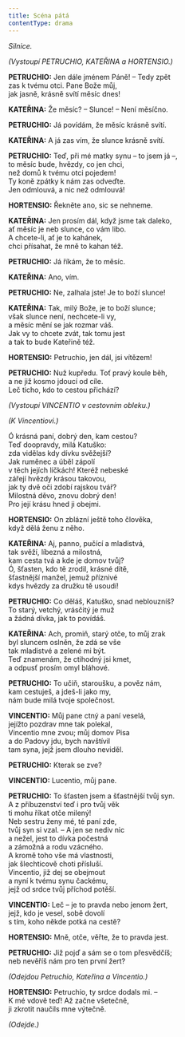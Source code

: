 ```yaml
---
title: Scéna pátá
contentType: drama
---
```


<section>

_Silnice._

_(Vystoupí PETRUCHIO, KATEŘINA a HORTENSIO.)_

**PETRUCHIO:** Jen dále jménem Páně! – Tedy zpět  
zas k tvému otci. Pane Bože můj,  
jak jasně, krásně svítí měsíc dnes!

**KATEŘINA:** Že měsíc? – Slunce! – Není měsíčno.

**PETRUCHIO:** Já povídám, že měsíc krásně svítí.

**KATEŘINA:** A já zas vím, že slunce krásně svítí.

**PETRUCHIO:** Teď, při mé matky synu – to jsem já –,  
to měsíc bude, hvězdy, co jen chci,  
než domů k tvému otci pojedem!  
Ty koně zpátky k nám zas odveďte.  
Jen odmlouvá, a nic než odmlouvá!

**HORTENSIO:** Řekněte ano, sic se nehneme.

**KATEŘINA:** Jen prosím dál, když jsme tak daleko,  
ať měsíc je neb slunce, co vám libo.  
A chcete-li, ať je to kahánek,  
chci přísahat, že mně to kahan též.

**PETRUCHIO:** Já říkám, že to měsíc.

**KATEŘINA:** Ano, vím.

**PETRUCHIO:** Ne, zalhala jste! Je to boží slunce!

**KATEŘINA:** Tak, milý Bože, je to boží slunce;  
však slunce není, nechcete-li vy,  
a měsíc mění se jak rozmar váš.  
Jak vy to chcete zvát, tak tomu jest  
a tak to bude Kateřině též.

**HORTENSIO:** Petruchio, jen dál, jsi vítězem!

**PETRUCHIO:** Nuž kupředu. Toť pravý koule běh,  
a ne již kosmo jdoucí od cíle.  
Leč ticho, kdo to cestou přichází?

_(Vystoupí VINCENTIO v cestovním obleku.)_

_(K Vincentiovi.)_

Ó krásná paní, dobrý den, kam cestou?  
Teď doopravdy, milá Katuško:  
zda vidělas kdy dívku svěžejší?  
Jak ruměnec a úběl zápolí  
v těch jejích líčkách! Kteréž nebeské  
zářejí hvězdy krásou takovou,  
jak ty dvě oči zdobí rajskou tvář?  
Milostná děvo, znovu dobrý den!  
Pro její krásu hned ji obejmi.

**HORTENSIO:** On zblázní ještě toho člověka,  
když dělá ženu z něho.

**KATEŘINA:** Aj, panno, pučící a mladistvá,  
tak svěží, líbezná a milostná,  
kam cesta tvá a kde je domov tvůj?  
Ó, šťasten, kdo tě zrodil, krásné dítě,  
šťastnější manžel, jemuž příznivé  
kdys hvězdy za družku tě usoudí!

**PETRUCHIO:** Co děláš, Katuško, snad neblouzníš?  
To starý, vetchý, vrásčitý je muž  
a žádná dívka, jak to povídáš.

**KATEŘINA:** Ach, promiň, starý otče, to můj zrak  
byl sluncem oslněn, že zdá se vše  
tak mladistvé a zelené mi být.  
Teď znamenám, že ctihodný jsi kmet,  
a odpusť prosím omyl bláhové.

**PETRUCHIO:** To učiň, staroušku, a pověz nám,  
kam cestuješ, a jdeš-li jako my,  
nám bude milá tvoje společnost.

**VINCENTIO:** Můj pane ctný a paní veselá,  
jejížto pozdrav mne tak polekal,  
Vincentio mne zvou; můj domov Pisa  
a do Padovy jdu, bych navštívil  
tam syna, jejž jsem dlouho neviděl.

**PETRUCHIO:** Kterak se zve?

**VINCENTIO:** Lucentio, můj pane.

**PETRUCHIO:** To šťasten jsem a šťastnější tvůj syn.  
A z příbuzenství teď i pro tvůj věk  
ti mohu říkat otče milený!  
Neb sestru ženy mé, té paní zde,  
tvůj syn si vzal. – A jen se nediv nic  
a nežel, jest to dívka počestná  
a zámožná a rodu vzácného.  
A kromě toho vše má vlastnosti,  
jak šlechticově choti přísluší.  
Vincentio, již dej se obejmout  
a nyní k tvému synu čackému,  
jejž od srdce tvůj příchod potěší.

**VINCENTIO:** Leč – je to pravda nebo jenom žert,  
jejž, kdo je vesel, sobě dovolí  
s tím, koho někde potká na cestě?

**HORTENSIO:** Mně, otče, věřte, že to pravda jest.

**PETRUCHIO:** Již pojď a sám se o tom přesvědčíš;  
neb nevěříš nám pro ten první žert?

_(Odejdou Petruchio, Kateřina a Vincentio.)_

**HORTENSIO:** Petruchio, ty srdce dodals mi. –  
K mé vdově teď! Až začne všetečně,  
ji zkrotit naučils mne výtečně.

_(Odejde.)_

</section>
